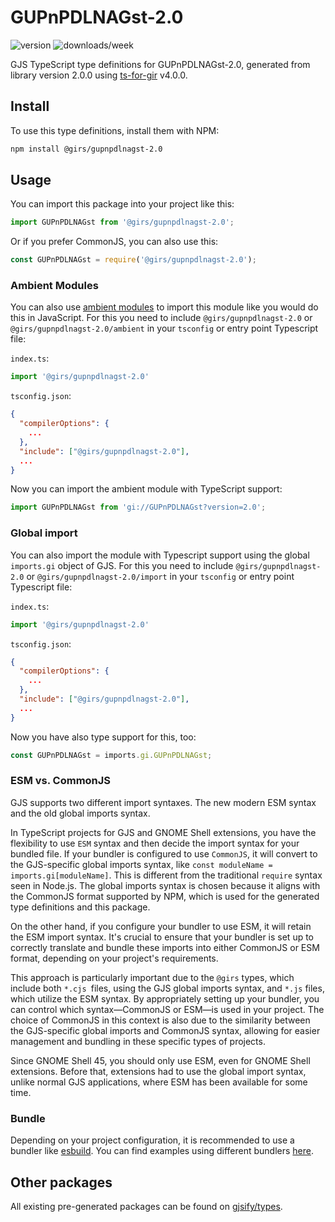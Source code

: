 
# GUPnPDLNAGst-2.0

![version](https://img.shields.io/npm/v/@girs/gupnpdlnagst-2.0)
![downloads/week](https://img.shields.io/npm/dw/@girs/gupnpdlnagst-2.0)


GJS TypeScript type definitions for GUPnPDLNAGst-2.0, generated from library version 2.0.0 using [ts-for-gir](https://github.com/gjsify/ts-for-gir) v4.0.0.


## Install

To use this type definitions, install them with NPM:
```bash
npm install @girs/gupnpdlnagst-2.0
```

## Usage

You can import this package into your project like this:
```ts
import GUPnPDLNAGst from '@girs/gupnpdlnagst-2.0';
```

Or if you prefer CommonJS, you can also use this:
```ts
const GUPnPDLNAGst = require('@girs/gupnpdlnagst-2.0');
```

### Ambient Modules

You can also use [ambient modules](https://github.com/gjsify/ts-for-gir/tree/main/packages/cli#ambient-modules) to import this module like you would do this in JavaScript.
For this you need to include `@girs/gupnpdlnagst-2.0` or `@girs/gupnpdlnagst-2.0/ambient` in your `tsconfig` or entry point Typescript file:

`index.ts`:
```ts
import '@girs/gupnpdlnagst-2.0'
```

`tsconfig.json`:
```json
{
  "compilerOptions": {
    ...
  },
  "include": ["@girs/gupnpdlnagst-2.0"],
  ...
}
```

Now you can import the ambient module with TypeScript support: 

```ts
import GUPnPDLNAGst from 'gi://GUPnPDLNAGst?version=2.0';
```

### Global import

You can also import the module with Typescript support using the global `imports.gi` object of GJS.
For this you need to include `@girs/gupnpdlnagst-2.0` or `@girs/gupnpdlnagst-2.0/import` in your `tsconfig` or entry point Typescript file:

`index.ts`:
```ts
import '@girs/gupnpdlnagst-2.0'
```

`tsconfig.json`:
```json
{
  "compilerOptions": {
    ...
  },
  "include": ["@girs/gupnpdlnagst-2.0"],
  ...
}
```

Now you have also type support for this, too:

```ts
const GUPnPDLNAGst = imports.gi.GUPnPDLNAGst;
```


### ESM vs. CommonJS

GJS supports two different import syntaxes. The new modern ESM syntax and the old global imports syntax.

In TypeScript projects for GJS and GNOME Shell extensions, you have the flexibility to use `ESM` syntax and then decide the import syntax for your bundled file. If your bundler is configured to use `CommonJS`, it will convert to the GJS-specific global imports syntax, like `const moduleName = imports.gi[moduleName]`. This is different from the traditional `require` syntax seen in Node.js. The global imports syntax is chosen because it aligns with the CommonJS format supported by NPM, which is used for the generated type definitions and this package.

On the other hand, if you configure your bundler to use ESM, it will retain the ESM import syntax. It's crucial to ensure that your bundler is set up to correctly translate and bundle these imports into either CommonJS or ESM format, depending on your project's requirements.

This approach is particularly important due to the `@girs` types, which include both `*.cjs `files, using the GJS global imports syntax, and `*.js` files, which utilize the ESM syntax. By appropriately setting up your bundler, you can control which syntax—CommonJS or ESM—is used in your project. The choice of CommonJS in this context is also due to the similarity between the GJS-specific global imports and CommonJS syntax, allowing for easier management and bundling in these specific types of projects.

Since GNOME Shell 45, you should only use ESM, even for GNOME Shell extensions. Before that, extensions had to use the global import syntax, unlike normal GJS applications, where ESM has been available for some time.

### Bundle

Depending on your project configuration, it is recommended to use a bundler like [esbuild](https://esbuild.github.io/). You can find examples using different bundlers [here](https://github.com/gjsify/ts-for-gir/tree/main/examples).

## Other packages

All existing pre-generated packages can be found on [gjsify/types](https://github.com/gjsify/types).

